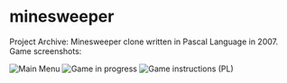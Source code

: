 minesweeper
===========

Project Archive: Minesweeper clone written in Pascal Language in 2007. Game screenshots:

![](https://dl.dropboxusercontent.com/u/435780/saper-pas-1.png "Main Menu")
![](https://dl.dropboxusercontent.com/u/435780/saper-pas-2.png "Game in progress")
![](https://dl.dropboxusercontent.com/u/435780/saper-pas-3.png "Game instructions (PL)")
